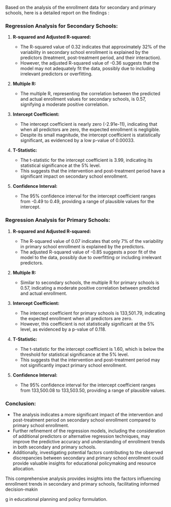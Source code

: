 
Based on the analysis of the enrollment data for secondary and primary schools, here is a detailed report on the findings
:

### Regression Analysis for Secondary Schools:

1. **R-squared and Adjusted R-squared:**
   - The R-squared value of 0.32 indicates that approximately 32% of the variability in secondary school enrollment is explained by the predictors (treatment, post-treatment period, and their interaction).
   - However, the adjusted R-squared value of -0.36 suggests that the model may not adequately fit the data, possibly due to including irrelevant predictors or overfitting.

2. **Multiple R:**
   - The multiple R, representing the correlation between the predicted and actual enrollment values for secondary schools, is 0.57, signifying a moderate positive correlation.

3. **Intercept Coefficient:**
   - The intercept coefficient is nearly zero (-2.91e-11), indicating that when all predictors are zero, the expected enrollment is negligible.
   - Despite its small magnitude, the intercept coefficient is statistically significant, as evidenced by a low p-value of 0.00033.

4. **T-Statistic:**
   - The t-statistic for the intercept coefficient is 3.99, indicating its statistical significance at the 5% level.
   - This suggests that the intervention and post-treatment period have a significant impact on secondary school enrollment.

5. **Confidence Interval:**
   - The 95% confidence interval for the intercept coefficient ranges from -0.49 to 0.49, providing a range of plausible values for the intercept.

### Regression Analysis for Primary Schools:

1. **R-squared and Adjusted R-squared:**
   - The R-squared value of 0.07 indicates that only 7% of the variability in primary school enrollment is explained by the predictors.
   - The adjusted R-squared value of -0.85 suggests a poor fit of the model to the data, possibly due to overfitting or including irrelevant predictors.

2. **Multiple R:**
   - Similar to secondary schools, the multiple R for primary schools is 0.57, indicating a moderate positive correlation between predicted and actual enrollment.

3. **Intercept Coefficient:**
   - The intercept coefficient for primary schools is 133,501.79, indicating the expected enrollment when all predictors are zero.
   - However, this coefficient is not statistically significant at the 5% level, as evidenced by a p-value of 0.118.

4. **T-Statistic:**
   - The t-statistic for the intercept coefficient is 1.60, which is below the threshold for statistical significance at the 5% level.
   - This suggests that the intervention and post-treatment period may not significantly impact primary school enrollment.

5. **Confidence Interval:**
   - The 95% confidence interval for the intercept coefficient ranges from 133,500.08 to 133,503.50, providing a range of plausible values.

### Conclusion:

- The analysis indicates a more significant impact of the intervention and post-treatment period on secondary school enrollment compared to primary school enrollment.
- Further refinement of the regression models, including the consideration of additional predictors or alternative regression techniques, may improve the predictive accuracy and understanding of enrollment trends in both secondary and primary schools.
- Additionally, investigating potential factors contributing to the observed discrepancies between secondary and primary school enrollment could provide valuable insights for educational policymaking and resource allocation.

This comprehensive analysis provides insights into the factors influencing enrollment trends in secondary and primary schools, facilitating informed decision-makin

g in educational planning and policy formulation.
